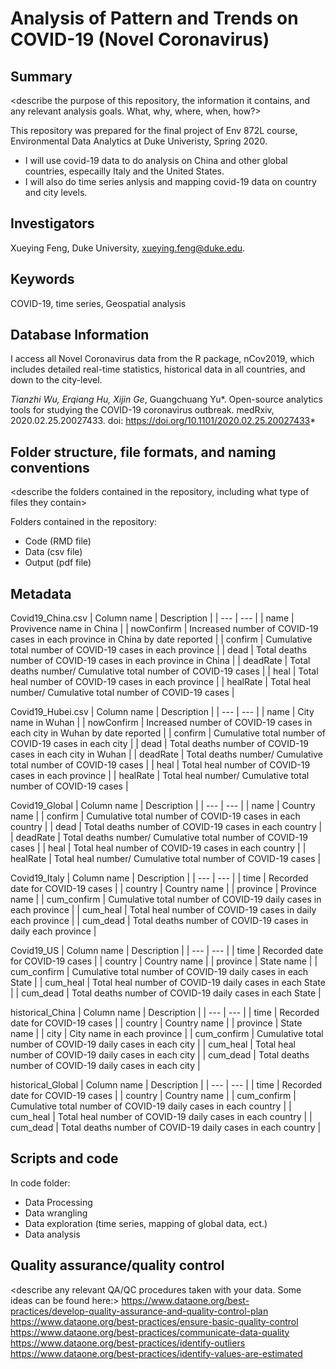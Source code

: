 # Analysis of Pattern and Trends on COVID-19 (Novel Coronavirus)

## Summary

<describe the purpose of this repository, the information it contains, and any relevant analysis goals. What, why, where, when, how?>

This repository was prepared for the final project of Env 872L course, Environmental Data Analytics at Duke Univeristy, Spring 2020.

* I will use covid-19 data to do analysis on China and other global countries, especailly Italy and the United States. 
* I will also  do time series anlysis and mapping covid-19 data on country and city levels. 

## Investigators

Xueying Feng, Duke University, xueying.feng@duke.edu.

## Keywords

COVID-19, time series, Geospatial analysis

## Database Information

I access all Novel Coronavirus data from the R package, nCov2019, which includes detailed real-time statistics, historical data in all countries, and down to the city-level.

*Tianzhi Wu, Erqiang Hu, Xijin Ge*, Guangchuang Yu*. Open-source analytics tools for studying the COVID-19 coronavirus outbreak. medRxiv, 2020.02.25.20027433. doi: https://doi.org/10.1101/2020.02.25.20027433*

## Folder structure, file formats, and naming conventions 

<describe the folders contained in the repository, including what type of files they contain>

<describe the formats of files for the various purposes contained in the repository>

<describe your file naming conventions>

Folders contained in the repository:
* Code (RMD file)
* Data (csv file)
* Output (pdf file)

## Metadata

Covid19_China.csv
| Column name | Description |
| --- | --- |
| name | Provivence name in China |
| nowConfirm | Increased number of COVID-19 cases in each province in China by date reported |
| confirm | Cumulative total number of COVID-19 cases in each province |
| dead | Total deaths number of COVID-19 cases in each province in China |
| deadRate | Total deaths number/ Cumulative total number of COVID-19 cases |
| heal | Total heal number of COVID-19 cases in each province |
| healRate | Total heal number/ Cumulative total number of COVID-19 cases |


Covid19_Hubei.csv
| Column name | Description |
| --- | --- |
| name | City name in Wuhan |
| nowConfirm | Increased number of COVID-19 cases in each city in Wuhan by date reported |
| confirm | Cumulative total number of COVID-19 cases in each city |
| dead | Total deaths number of COVID-19 cases in each city in Wuhan |
| deadRate | Total deaths number/ Cumulative total number of COVID-19 cases |
| heal | Total heal number of COVID-19 cases in each province |
| healRate | Total heal number/ Cumulative total number of COVID-19 cases |


Covid19_Global
| Column name | Description |
| --- | --- |
| name | Country name |
| confirm | Cumulative total number of COVID-19 cases in each country |
| dead | Total deaths number of COVID-19 cases in each country |
| deadRate | Total deaths number/ Cumulative total number of COVID-19 cases |
| heal | Total heal number of COVID-19 cases in each country |
| healRate | Total heal number/ Cumulative total number of COVID-19 cases |


Covid19_Italy
| Column name | Description |
| --- | --- |
| time | Recorded date for COVID-19 cases |
| country | Country name |
| province | Province name |
| cum_confirm | Cumulative total number of COVID-19 daily cases in each province |
| cum_heal | Total heal number of COVID-19 cases in daily each province |
| cum_dead | Total deaths number of COVID-19 cases in daily each province |


Covid19_US
| Column name | Description |
| --- | --- |
| time | Recorded date for COVID-19 cases |
| country | Country name |
| province | State name |
| cum_confirm | Cumulative total number of COVID-19 daily cases in each State |
| cum_heal | Total heal number of COVID-19 daily cases in each State |
| cum_dead | Total deaths number of COVID-19 daily cases in each State |


historical_China
| Column name | Description |
| --- | --- |
| time | Recorded date for COVID-19 cases |
| country | Country name |
| province | State name |
| city | City name in each province |
| cum_confirm | Cumulative total number of COVID-19 daily cases in each city |
| cum_heal | Total heal number of COVID-19 daily cases in each city |
| cum_dead | Total deaths number of COVID-19 daily cases in each city |


historical_Global
| Column name | Description |
| --- | --- |
| time | Recorded date for COVID-19 cases |
| country | Country name |
| cum_confirm | Cumulative total number of COVID-19 daily cases in each country |
| cum_heal | Total heal number of COVID-19 daily cases in each country |
| cum_dead | Total deaths number of COVID-19 daily cases in each country |

## Scripts and code

In code folder:
* Data Processing
* Data wrangling
* Data exploration (time series, mapping of global data, ect.)
* Data analysis

## Quality assurance/quality control

<describe any relevant QA/QC procedures taken with your data. Some ideas can be found here:>
<https://www.dataone.org/best-practices/develop-quality-assurance-and-quality-control-plan>
<https://www.dataone.org/best-practices/ensure-basic-quality-control>
<https://www.dataone.org/best-practices/communicate-data-quality>
<https://www.dataone.org/best-practices/identify-outliers>
<https://www.dataone.org/best-practices/identify-values-are-estimated>
